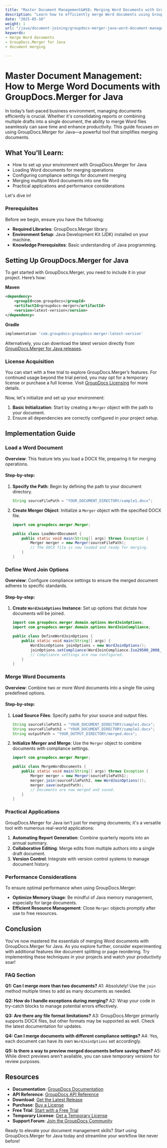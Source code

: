 ```yaml
---
title: "Master Document Management&#58; Merging Word Documents with GroupDocs.Merger for Java"
description: "Learn how to efficiently merge Word documents using GroupDocs.Merger for Java. Boost productivity and streamline document management in your projects."
date: "2025-05-10"
weight: 1
url: "/java/document-joining/groupdocs-merger-java-word-document-management/"
keywords:
- merge Word documents
- GroupDocs.Merger for Java
- document merging

---
```



# Master Document Management: How to Merge Word Documents with GroupDocs.Merger for Java

In today’s fast-paced business environment, managing documents efficiently is crucial. Whether it's consolidating reports or combining multiple drafts into a single document, the ability to merge Word files seamlessly can save time and enhance productivity. This guide focuses on using GroupDocs.Merger for Java—a powerful tool that simplifies merging documents.

## What You'll Learn:
- How to set up your environment with GroupDocs.Merger for Java
- Loading Word documents for merging operations
- Configuring compliance settings for document merging
- Merging multiple Word documents into one file
- Practical applications and performance considerations

Let's dive in!

### Prerequisites

Before we begin, ensure you have the following:

- **Required Libraries**: GroupDocs.Merger library.
- **Environment Setup**: Java Development Kit (JDK) installed on your machine.
- **Knowledge Prerequisites**: Basic understanding of Java programming.

## Setting Up GroupDocs.Merger for Java

To get started with GroupDocs.Merger, you need to include it in your project. Here’s how:

**Maven**
```xml
<dependency>
    <groupId>com.groupdocs</groupId>
    <artifactId>groupdocs-merger</artifactId>
    <version>latest-version</version>
</dependency>
```

**Gradle**
```gradle
implementation 'com.groupdocs:groupdocs-merger:latest-version'
```

Alternatively, you can download the latest version directly from [GroupDocs.Merger for Java releases](https://releases.groupdocs.com/merger/java/).

### License Acquisition

You can start with a free trial to explore GroupDocs.Merger’s features. For continued usage beyond the trial period, you may opt for a temporary license or purchase a full license. Visit [GroupDocs Licensing](https://purchase.groupdocs.com/buy) for more details.

Now, let's initialize and set up your environment:
1. **Basic Initialization**: Start by creating a `Merger` object with the path to your document.
2. Ensure all dependencies are correctly configured in your project setup.

## Implementation Guide

### Load a Word Document

**Overview**: This feature lets you load a DOCX file, preparing it for merging operations.

#### Step-by-step:
1. **Specify the Path**:
   Begin by defining the path to your document directory.
   ```java
   String sourceFilePath = "YOUR_DOCUMENT_DIRECTORY/sample1.docx";
   ```
2. **Create Merger Object**:
   Initialize a `Merger` object with the specified DOCX file.
   ```java
   import com.groupdocs.merger.Merger;

   public class LoadWordDocument {
       public static void main(String[] args) throws Exception {
           Merger merger = new Merger(sourceFilePath);
           // The DOCX file is now loaded and ready for merging.
       }
   }
   ```

### Define Word Join Options

**Overview**: Configure compliance settings to ensure the merged document adheres to specific standards.

#### Step-by-step:
1. **Create `WordJoinOptions` Instance**:
   Set up options that dictate how documents will be joined.
   ```java
   import com.groupdocs.merger.domain.options.WordJoinOptions;
   import com.groupdocs.merger.domain.options.WordJoinCompliance;

   public class DefineWordJoinOptions {
       public static void main(String[] args) {
           WordJoinOptions joinOptions = new WordJoinOptions();
           joinOptions.setCompliance(WordJoinCompliance.Iso29500_2008_Strict);
           // Compliance settings are now configured.
       }
   }
   ```

### Merge Word Documents

**Overview**: Combine two or more Word documents into a single file using predefined options.

#### Step-by-step:
1. **Load Source Files**:
   Specify paths for your source and output files.
   ```java
   String sourceFilePath1 = "YOUR_DOCUMENT_DIRECTORY/sample1.docx";
   String sourceFilePath2 = "YOUR_DOCUMENT_DIRECTORY/sample2.docx";
   String outputPath = "YOUR_OUTPUT_DIRECTORY/merged.docx";
   ```
2. **Initialize Merger and Merge**:
   Use the `Merger` object to combine documents with compliance settings.
   ```java
   import com.groupdocs.merger.Merger;

   public class MergeWordDocuments {
       public static void main(String[] args) throws Exception {
           Merger merger = new Merger(sourceFilePath1);
           merger.join(sourceFilePath2, new WordJoinOptions());
           merger.save(outputPath);
           // Documents are now merged and saved.
       }
   }
   ```

### Practical Applications

GroupDocs.Merger for Java isn't just for merging documents; it's a versatile tool with numerous real-world applications:
1. **Automating Report Generation**: Combine quarterly reports into an annual summary.
2. **Collaborative Editing**: Merge edits from multiple authors into a single draft document.
3. **Version Control**: Integrate with version control systems to manage document history.

### Performance Considerations

To ensure optimal performance when using GroupDocs.Merger:
- **Optimize Memory Usage**: Be mindful of Java memory management, especially for large documents.
- **Efficient Resource Management**: Close `Merger` objects promptly after use to free resources.

## Conclusion

You've now mastered the essentials of merging Word documents with GroupDocs.Merger for Java. As you explore further, consider experimenting with additional features like document splitting or page reordering. Try implementing these techniques in your projects and watch your productivity soar!

### FAQ Section

**Q1: Can I merge more than two documents?**
A1: Absolutely! Use the `join` method multiple times to add as many documents as needed.

**Q2: How do I handle exceptions during merging?**
A2: Wrap your code in try-catch blocks to manage potential errors effectively.

**Q3: Are there any file format limitations?**
A3: GroupDocs.Merger primarily supports DOCX files, but other formats may be supported as well. Check the latest documentation for updates.

**Q4: Can I merge documents with different compliance settings?**
A4: Yes, each document can have its own `WordJoinOptions` set accordingly.

**Q5: Is there a way to preview merged documents before saving them?**
A5: While direct previews aren't available, you can save temporary versions for review purposes.

## Resources
- **Documentation**: [GroupDocs Documentation](https://docs.groupdocs.com/merger/java/)
- **API Reference**: [GroupDocs API Reference](https://reference.groupdocs.com/merger/java/)
- **Download**: [Get the Latest Release](https://releases.groupdocs.com/merger/java/)
- **Purchase**: [Buy a License](https://purchase.groupdocs.com/buy)
- **Free Trial**: [Start with a Free Trial](https://releases.groupdocs.com/merger/java/)
- **Temporary License**: [Get a Temporary License](https://purchase.groupdocs.com/temporary-license/)
- **Support Forum**: [Join the GroupDocs Community](https://forum.groupdocs.com/c/merger/) 

Ready to elevate your document management skills? Start using GroupDocs.Merger for Java today and streamline your workflow like never before!
